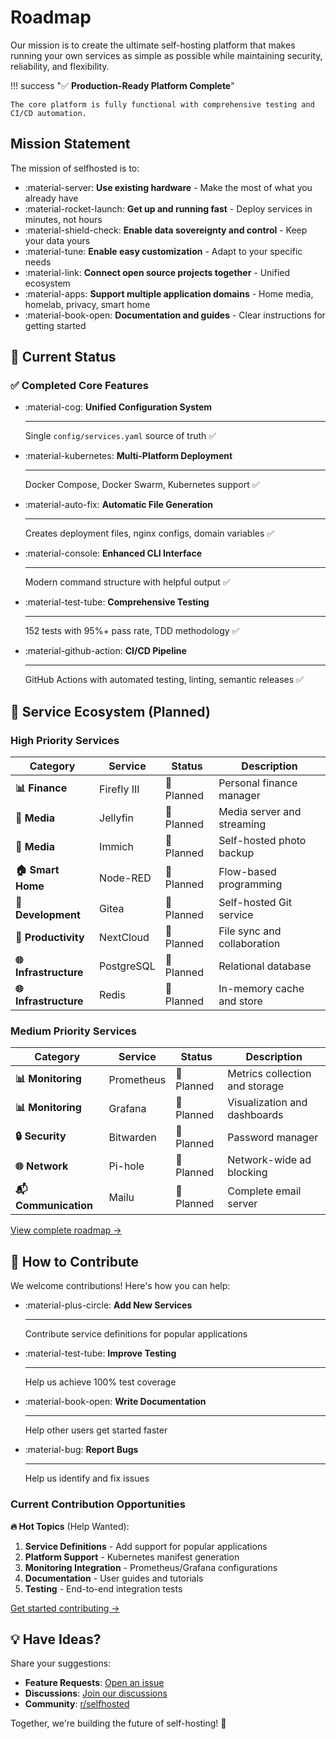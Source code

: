 # Roadmap

Our mission is to create the ultimate self-hosting platform that makes running your own services as simple as possible while maintaining security, reliability, and flexibility.

!!! success "✅ **Production-Ready Platform Complete**"

    The core platform is fully functional with comprehensive testing and CI/CD automation.

## Mission Statement

The mission of selfhosted is to:

- :material-server: **Use existing hardware** - Make the most of what you already have
- :material-rocket-launch: **Get up and running fast** - Deploy services in minutes, not hours
- :material-shield-check: **Enable data sovereignty and control** - Keep your data yours
- :material-tune: **Enable easy customization** - Adapt to your specific needs
- :material-link: **Connect open source projects together** - Unified ecosystem
- :material-apps: **Support multiple application domains** - Home media, homelab, privacy, smart home
- :material-book-open: **Documentation and guides** - Clear instructions for getting started

## 🔄 Current Status

### ✅ Completed Core Features

<div class="grid cards" markdown>

- :material-cog: **Unified Configuration System**

    ---

    Single `config/services.yaml` source of truth ✅

- :material-kubernetes: **Multi-Platform Deployment**

    ---

    Docker Compose, Docker Swarm, Kubernetes support ✅

- :material-auto-fix: **Automatic File Generation**

    ---

    Creates deployment files, nginx configs, domain variables ✅

- :material-console: **Enhanced CLI Interface**

    ---

    Modern command structure with helpful output ✅

- :material-test-tube: **Comprehensive Testing**

    ---

    152 tests with 95%+ pass rate, TDD methodology ✅

- :material-github-action: **CI/CD Pipeline**

    ---

    GitHub Actions with automated testing, linting, semantic releases ✅

</div>

## 🚀 Service Ecosystem (Planned)

### High Priority Services

| Category | Service | Status | Description |
|----------|---------|--------|-------------|
| **📊 Finance** | Firefly III | 🔄 Planned | Personal finance manager |
| **📸 Media** | Jellyfin | 🔄 Planned | Media server and streaming |
| **📸 Media** | Immich | 🔄 Planned | Self-hosted photo backup |
| **🏠 Smart Home** | Node-RED | 🔄 Planned | Flow-based programming |
| **🔧 Development** | Gitea | 🔄 Planned | Self-hosted Git service |
| **📝 Productivity** | NextCloud | 🔄 Planned | File sync and collaboration |
| **🌐 Infrastructure** | PostgreSQL | 🔄 Planned | Relational database |
| **🌐 Infrastructure** | Redis | 🔄 Planned | In-memory cache and store |

### Medium Priority Services

| Category | Service | Status | Description |
|----------|---------|--------|-------------|
| **📊 Monitoring** | Prometheus | 🔄 Planned | Metrics collection and storage |
| **📊 Monitoring** | Grafana | 🔄 Planned | Visualization and dashboards |
| **🔒 Security** | Bitwarden | 🔄 Planned | Password manager |
| **🌐 Network** | Pi-hole | 🔄 Planned | Network-wide ad blocking |
| **📬 Communication** | Mailu | 🔄 Planned | Complete email server |

[View complete roadmap →](https://github.com/chutch3/selfhosted.sh/issues?q=is%3Aissue+is%3Aopen+label%3Aenhancement)

## 🤝 How to Contribute

We welcome contributions! Here's how you can help:

<div class="grid cards" markdown>

- :material-plus-circle: **Add New Services**

    ---

    Contribute service definitions for popular applications

- :material-test-tube: **Improve Testing**

    ---

    Help us achieve 100% test coverage

- :material-book-open: **Write Documentation**

    ---

    Help other users get started faster

- :material-bug: **Report Bugs**

    ---

    Help us identify and fix issues

</div>

### Current Contribution Opportunities

**🔥 Hot Topics** (Help Wanted):

1. **Service Definitions** - Add support for popular applications
2. **Platform Support** - Kubernetes manifest generation
3. **Monitoring Integration** - Prometheus/Grafana configurations
4. **Documentation** - User guides and tutorials
5. **Testing** - End-to-end integration tests

[Get started contributing →](development/contributing.md)

## 💡 Have Ideas?

Share your suggestions:

- **Feature Requests**: [Open an issue](https://github.com/chutch3/selfhosted.sh/issues/new)
- **Discussions**: [Join our discussions](https://github.com/chutch3/selfhosted.sh/discussions)
- **Community**: [r/selfhosted](https://reddit.com/r/selfhosted)

Together, we're building the future of self-hosting! 🚀
